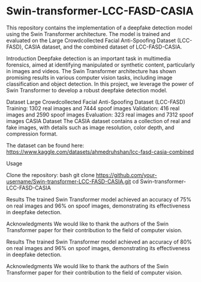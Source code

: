 # Swin-transformer-LCC-FASD-CASIA

This repository contains the implementation of a deepfake detection model using the Swin Transformer architecture. The model is trained and evaluated on the Large Crowdcollected Facial Anti-Spoofing Dataset (LCC-FASD), CASIA dataset, and the combined dataset of LCC-FASD-CASIA.

Introduction
Deepfake detection is an important task in multimedia forensics, aimed at identifying manipulated or synthetic content, particularly in images and videos. The Swin Transformer architecture has shown promising results in various computer vision tasks, including image classification and object detection. In this project, we leverage the power of Swin Transformer to develop a robust deepfake detection model.

Dataset
Large Crowdcollected Facial Anti-Spoofing Dataset (LCC-FASD)
Training: 1302 real images and 7444 spoof images
Validation: 416 real images and 2590 spoof images
Evaluation: 323 real images and 7312 spoof images
CASIA Dataset
The CASIA dataset contains a collection of real and fake images, with details such as image resolution, color depth, and compression format.

The dataset can be found here:
https://www.kaggle.com/datasets/ahmedruhshan/lcc-fasd-casia-combined

Usage

Clone the repository:
bash
git clone https://github.com/your-username/Swin-transformer-LCC-FASD-CASIA.git
cd Swin-transformer-LCC-FASD-CASIA

Results
The trained Swin Transformer model achieved an accuracy of 75% on real images and 96% on spoof images, demonstrating its effectiveness in deepfake detection.

Acknowledgments
We would like to thank the authors of the Swin Transformer paper for their contribution to the field of computer vision.

Results
The trained Swin Transformer model achieved an accuracy of 80% on real images and 96% on spoof images, demonstrating its effectiveness in deepfake detection.

Acknowledgments
We would like to thank the authors of the Swin Transformer paper for their contribution to the field of computer vision.
